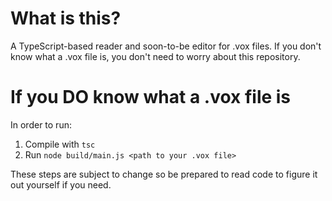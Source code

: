 # What is this?
A TypeScript-based reader and soon-to-be editor for .vox files. If you don't know what a .vox file is, you don't need to worry about this repository.

# If you DO know what a .vox file is
In order to run:
1. Compile with `tsc`
2. Run `node build/main.js <path to your .vox file>`

These steps are subject to change so be prepared to read code to figure it out yourself if you need. 